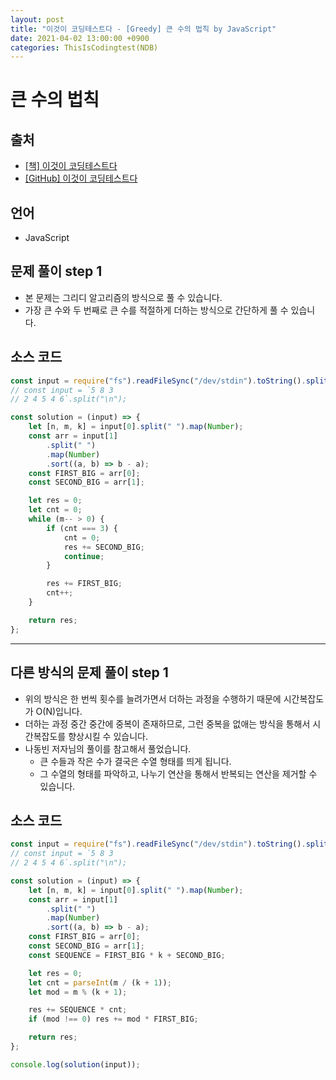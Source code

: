 ```yaml
---
layout: post
title: "이것이 코딩테스트다 - [Greedy] 큰 수의 법칙 by JavaScript"
date: 2021-04-02 13:00:00 +0900
categories: ThisIsCodingtest(NDB)
---
```


# 큰 수의 법칙

## 출처

- [[책] 이것이 코딩테스트다](https://www.hanbit.co.kr/store/books/look.php?p_code=B8945183661)
- [[GitHub] 이것이 코딩테스트다](https://github.com/ndb796/python-for-coding-test)

## 언어

- JavaScript

## 문제 풀이 step 1

- 본 문제는 그리디 알고리즘의 방식으로 풀 수 있습니다.
- 가장 큰 수와 두 번째로 큰 수를 적절하게 더하는 방식으로 간단하게 풀 수 있습니다.

## 소스 코드

```jsx
const input = require("fs").readFileSync("/dev/stdin").toString().split("\n");
// const input = `5 8 3
// 2 4 5 4 6`.split("\n");

const solution = (input) => {
	let [n, m, k] = input[0].split(" ").map(Number);
	const arr = input[1]
		.split(" ")
		.map(Number)
		.sort((a, b) => b - a);
	const FIRST_BIG = arr[0];
	const SECOND_BIG = arr[1];

	let res = 0;
	let cnt = 0;
	while (m-- > 0) {
		if (cnt === 3) {
			cnt = 0;
			res += SECOND_BIG;
			continue;
		}

		res += FIRST_BIG;
		cnt++;
	}

	return res;
};
```

---

## 다른 방식의 문제 풀이 step 1

- 위의 방식은 한 번씩 횟수를 늘려가면서 더하는 과정을 수행하기 때문에 시간복잡도가 O(N)입니다.
- 더하는 과정 중간 중간에 중복이 존재하므로, 그런 중복을 없애는 방식을 통해서 시간복잡도를 향상시킬 수 있습니다.
- 나동빈 저자님의 풀이를 참고해서 풀었습니다.
  - 큰 수들과 작은 수가 결국은 수열 형태를 띄게 됩니다.
  - 그 수열의 형태를 파악하고, 나누기 연산을 통해서 반복되는 연산을 제거할 수 있습니다.

## 소스 코드

```jsx
const input = require("fs").readFileSync("/dev/stdin").toString().split("\n");
// const input = `5 8 3
// 2 4 5 4 6`.split("\n");

const solution = (input) => {
	let [n, m, k] = input[0].split(" ").map(Number);
	const arr = input[1]
		.split(" ")
		.map(Number)
		.sort((a, b) => b - a);
	const FIRST_BIG = arr[0];
	const SECOND_BIG = arr[1];
	const SEQUENCE = FIRST_BIG * k + SECOND_BIG;

	let res = 0;
	let cnt = parseInt(m / (k + 1));
	let mod = m % (k + 1);

	res += SEQUENCE * cnt;
	if (mod !== 0) res += mod * FIRST_BIG;

	return res;
};

console.log(solution(input));
```

